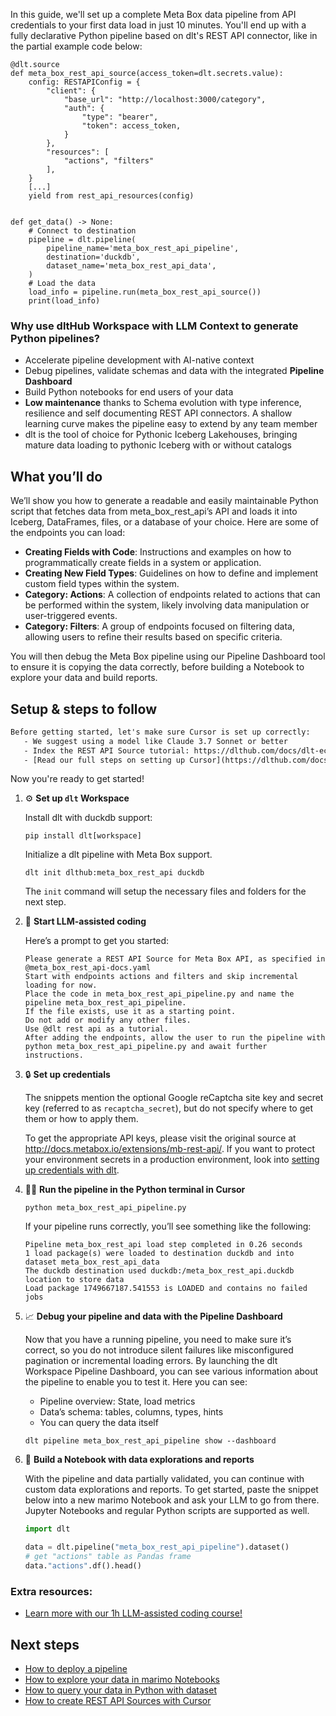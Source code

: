 In this guide, we'll set up a complete Meta Box data pipeline from API credentials to your first data load in just 10 minutes. You'll end up with a fully declarative Python pipeline based on dlt's REST API connector, like in the partial example code below:

```python-outcome
@dlt.source
def meta_box_rest_api_source(access_token=dlt.secrets.value):
    config: RESTAPIConfig = {
        "client": {
            "base_url": "http://localhost:3000/category",
            "auth": {
                "type": "bearer",
                "token": access_token,
            }
        },
        "resources": [
            "actions", "filters"
        ],
    }
    [...]
    yield from rest_api_resources(config)


def get_data() -> None:
    # Connect to destination
    pipeline = dlt.pipeline(
        pipeline_name='meta_box_rest_api_pipeline',
        destination='duckdb',
        dataset_name='meta_box_rest_api_data', 
    )
    # Load the data
    load_info = pipeline.run(meta_box_rest_api_source())
    print(load_info) 
```

### Why use dltHub Workspace with LLM Context to generate Python pipelines?

- Accelerate pipeline development with AI-native context
- Debug pipelines, validate schemas and data with the integrated **Pipeline Dashboard**
- Build Python notebooks for end users of your data
- **Low maintenance** thanks to Schema evolution with type inference, resilience and self documenting REST API connectors. A shallow learning curve makes the pipeline easy to extend by any team member
- dlt is the tool of choice for Pythonic Iceberg Lakehouses, bringing mature data loading to pythonic Iceberg with or without catalogs

## What you’ll do

We’ll show you how to generate a readable and easily maintainable Python script that fetches data from meta_box_rest_api’s API and loads it into Iceberg, DataFrames, files, or a database of your choice. Here are some of the endpoints you can load:

- **Creating Fields with Code**: Instructions and examples on how to programmatically create fields in a system or application.
- **Creating New Field Types**: Guidelines on how to define and implement custom field types within the system.
- **Category: Actions**: A collection of endpoints related to actions that can be performed within the system, likely involving data manipulation or user-triggered events.
- **Category: Filters**: A group of endpoints focused on filtering data, allowing users to refine their results based on specific criteria.

You will then debug the Meta Box pipeline using our Pipeline Dashboard tool to ensure it is copying the data correctly, before building a Notebook to explore your data and build reports.

## Setup & steps to follow

```default
Before getting started, let's make sure Cursor is set up correctly:
   - We suggest using a model like Claude 3.7 Sonnet or better
   - Index the REST API Source tutorial: https://dlthub.com/docs/dlt-ecosystem/verified-sources/rest_api/ and add it to context as **@dlt rest api**
   - [Read our full steps on setting up Cursor](https://dlthub.com/docs/dlt-ecosystem/llm-tooling/cursor-restapi#23-configuring-cursor-with-documentation)
```

Now you're ready to get started!

1. ⚙️ **Set up `dlt` Workspace**
    
    Install dlt with duckdb support:
    ```shell
    pip install dlt[workspace]
    ```

    Initialize a dlt pipeline with Meta Box support.
    ```shell
    dlt init dlthub:meta_box_rest_api duckdb
    ```

    The `init` command will setup the necessary files and folders for the next step.
    
2. 🤠 **Start LLM-assisted coding**
    
    Here’s a prompt to get you started:
    
    ```prompt
    Please generate a REST API Source for Meta Box API, as specified in @meta_box_rest_api-docs.yaml 
    Start with endpoints actions and filters and skip incremental loading for now. 
    Place the code in meta_box_rest_api_pipeline.py and name the pipeline meta_box_rest_api_pipeline. 
    If the file exists, use it as a starting point. 
    Do not add or modify any other files. 
    Use @dlt rest api as a tutorial. 
    After adding the endpoints, allow the user to run the pipeline with python meta_box_rest_api_pipeline.py and await further instructions.
    ```

    
3. 🔒 **Set up credentials** 
    
    The snippets mention the optional Google reCaptcha site key and secret key (referred to as `recaptcha_secret`), but do not specify where to get them or how to apply them.
    
    To get the appropriate API keys, please visit the original source at http://docs.metabox.io/extensions/mb-rest-api/.
    If you want to protect your environment secrets in a production environment, look into [setting up credentials with dlt](https://dlthub.com/docs/walkthroughs/add_credentials).
    
4. 🏃‍♀️ **Run the pipeline in the Python terminal in Cursor**
    
    ```shell
    python meta_box_rest_api_pipeline.py
    ```
    
    If your pipeline runs correctly, you’ll see something like the following:
    
    ```shell
    Pipeline meta_box_rest_api load step completed in 0.26 seconds
    1 load package(s) were loaded to destination duckdb and into dataset meta_box_rest_api_data
    The duckdb destination used duckdb:/meta_box_rest_api.duckdb location to store data
    Load package 1749667187.541553 is LOADED and contains no failed jobs
    ```
    
5. 📈 **Debug your pipeline and data with the Pipeline Dashboard**

    Now that you have a running pipeline, you need to make sure it’s correct, so you do not introduce silent failures like misconfigured pagination or incremental loading errors. By launching the dlt Workspace Pipeline Dashboard, you can see various information about the pipeline to enable you to test it. Here you can see:
    - Pipeline overview: State, load metrics
    - Data’s schema: tables, columns, types, hints
    - You can query the data itself
    
    ```shell
    dlt pipeline meta_box_rest_api_pipeline show --dashboard
    ```
    
6. 🐍 **Build a Notebook with data explorations and reports**

    With the pipeline and data partially validated, you can continue with custom data explorations and reports. To get started, paste the snippet below into a new marimo Notebook and ask your LLM to go from there. Jupyter Notebooks and regular Python scripts are supported as well.

    
    ```python
    import dlt

   data = dlt.pipeline("meta_box_rest_api_pipeline").dataset()
   # get "actions" table as Pandas frame
   data."actions".df().head()
    ```

### Extra resources:

- [Learn more with our 1h LLM-assisted coding course!](https://www.youtube.com/watch?v=GGid70rnJuM)

## Next steps

- [How to deploy a pipeline](https://dlthub.com/docs/walkthroughs/deploy-a-pipeline)
- [How to explore your data in marimo Notebooks](https://dlthub.com/docs/general-usage/dataset-access/marimo)
- [How to query your data in Python with dataset](https://dlthub.com/docs/general-usage/dataset-access/dataset)
- [How to create REST API Sources with Cursor](https://dlthub.com/docs/dlt-ecosystem/llm-tooling/cursor-restapi)